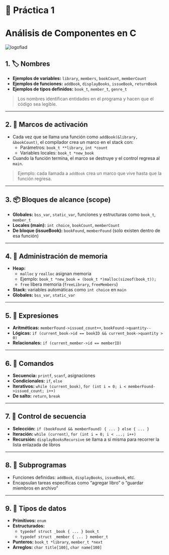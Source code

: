 
# 📘 Práctica 1  
# Análisis de Componentes en C

![logofiad](https://encrypted-tbn0.gstatic.com/images?q=tbn:ANd9GcR-knUh2CHxFrAZzLM7pXkcL8nodRXAoP0b2Q&s)


## 1. 🏷️ Nombres
- **Ejemplos de variables:** `library`, `members`, `bookCount`, `memberCount`
- **Ejemplos de funciones:** `addBook`, `displayBooks`, `issueBook`, `returnBook`
- **Ejemplos de tipos definidos:** `book_t`, `member_t`, `genre_t`

> Los nombres identifican entidades en el programa y hacen que el código sea legible.

---

## 2. 🧠 Marcos de activación
- Cada vez que se llama una función como `addBook(&library, &bookCount)`, el compilador crea un marco en el stack con:
  - Parámetros: `book_t **library`, `int *count`
  - Variables locales: `book_t *new_book`
- Cuando la función termina, el marco se destruye y el control regresa al `main`.

> Ejemplo: cada llamada a `addBook` crea un marco que vive hasta que la función regresa.

---

## 3. 📦 Bloques de alcance (scope)
- **Globales:** `bss_var`, `static_var`, funciones y estructuras como `book_t`, `member_t`
- **Locales (main):** `int choice`, `bookCount`, `memberCount`
- **De bloque (issueBook):** `bookFound`, `memberFound` (solo existen dentro de esa función)

---

## 4. 🧮 Administración de memoria
- **Heap:**
  - `malloc` y `realloc` asignan memoria
  - Ejemplo: `book_t *new_book = (book_t *)malloc(sizeof(book_t));`
  - `free` libera memoria (`freeLibrary`, `freeMembers`)
- **Stack:** variables automáticas como `int choice` en `main`
- **Globales:** `bss_var`, `static_var`

---

## 5. 🧩 Expresiones
- **Aritméticas:** `memberFound->issued_count++`, `bookFound->quantity--`
- **Lógicas:** `if (current_book->id == bookID && current_book->quantity > 0)`
- **Relacionales:** `if (current_member->id == memberID)`

---

## 6. 🧾 Comandos
- **Secuencia:** `printf`, `scanf`, asignaciones
- **Condicionales:** `if`, `else`
- **Iterativos:** `while (current_book)`, `for (int i = 0; i < memberFound->issued_count; i++)`
- **De salto:** `return`, `break`

---

## 7. 🔁 Control de secuencia
- **Selección:** `if (bookFound && memberFound) { ... } else { ... }`
- **Iteración:** `while (current)`, `for (int i = 0; i < ...; i++)`
- **Recursión:** `displayBooksRecursive` se llama a sí misma para recorrer la lista enlazada de libros

---

## 8. 🧩 Subprogramas
- Funciones definidas: `addBook`, `displayBooks`, `issueBook`, etc.
- Encapsulan tareas específicas como “agregar libro” o “guardar miembros en archivo”

---

## 9. 🧬 Tipos de datos
- **Primitivos:** `enum`
- **Estructurados:**
  - `typedef struct _book { ... } book_t`
  - `typedef struct _member { ... } member_t`
- **Punteros:** `book_t *library`, `member_t *next`
- **Arreglos:** `char title[100]`, `char name[100]`